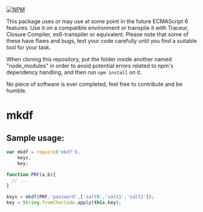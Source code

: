 [![NPM](https://nodei.co/npm/mkdf.png?downloads=true)](https://nodei.co/npm/mkdf/)

This package uses or may use at some point in the future ECMAScript 6 features. Use it on a compatible environment or transpile it with Traceur, Closure Compiler, es6-transpiler or equivalent. Please note that some of these have flaws and bugs, test your code carefully until you find a suitable tool for your task.

When cloning this repository, put the folder inside another named "node_modules" in order to avoid potential errors related to npm's dependency handling, and then run `npm install` on it.

No piece of software is ever completed, feel free to contribute and be humble.

# mkdf

## Sample usage:

```javascript
var mkdf = require('mkdf'),
    keys,
    key;

function PRF(a,b){
  // ...
}

keys = mkdf(PRF,'password',['salt0','salt1','salt2']);
key = String.fromCharCode.apply(this,key);
```

